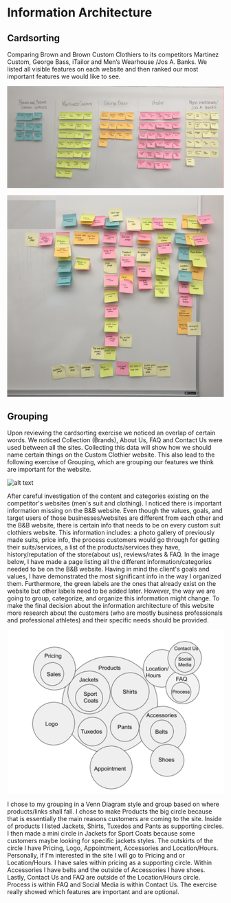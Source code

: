 # Information Architecture

## Cardsorting
 
Comparing Brown and Brown Custom Clothiers to its competitors Martinez Custom, George Bass, iTailor and Men’s Wearhouse /Jos A. Banks. We listed all visible features on each website and then ranked our most important features we would like to see.

![alt text](Images/CardSortingByCompetition.jpg )


![alt text](Images/CareASortingPriority.jpg )

## Grouping
Upon reviewing the cardsorting exercise we noticed an overlap of certain words. We noticed Collection (Brands), About Us, FAQ and Contact Us were used between all the sites. Collecting this data will show how we should name certain things on the Custom Clothier website. This also lead to the following exercise of Grouping, which are grouping our features we think are important for the website.

![alt text](Images/Narges-grouping.png )

After careful investigation of the content and categories existing on the competitor's websites (men's suit and clothing). I noticed there is important information missing on the B&B website. Even though the values, goals, and target users of those businesses/websites are different from each other and the B&B website, there is certain info that needs to be on every custom suit clothiers website. This information includes: a photo gallery of previously made suits, price info, the process customers would go through for getting their suits/services, a list of the products/services they have, history/reputation of the store(about us), reviews/rates & FAQ. In the image below, I have made a page listing all the different information/categories needed to be on the B&B website. Having in mind the client's goals and values, I have demonstrated the most significant info in the way I organized them. Furthermore, the green labels are the ones that already exist on the website but other labels need to be added later. However, the way we are going to group, categorize, and organize this information might change. To make the final decision about the information architecture of this website more research about the customers (who are mostly business professionals and professional athletes) and their specific needs should be provided.

![alt text](Images/RodGrouping.png)

I chose to my grouping in a Venn Diagram style and group based on where products/links shall fall. I chose to make Products the big circle because that is essentially the main reasons customers are coming to the site. Inside of products I listed Jackets, Shirts, Tuxedos and Pants as supporting circles. I then made a mini circle in Jackets for Sport Coats because some customers maybe looking for specific jackets styles. The outskirts of the circle I have Pricing, Logo, Appointment, Accessories and Location/Hours. Personally, if I’m interested in the site I will go to Pricing and or Location/Hours. I have sales within pricing as a supporting circle. Within Accessories I have belts and the outside of Accessories I have shoes. Lastly, Contact Us and FAQ are outside of the Location/Hours circle. Process is within FAQ and Social Media is within Contact Us. The exercise really showed which features are important and are optional.
